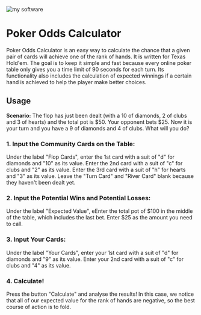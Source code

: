 ![my software](http://s4.postimage.org/wy3hw6wtp/Poker_Calculator.jpg) 


# Poker Odds Calculator

Poker Odds Calculator is an easy way to calculate the chance that a given pair of cards will achieve one of the rank of hands. It is written for Texas Hold'em. The goal is to keep it simple and fast because every online poker table only gives you a time limit of 90 seconds for each turn. Its functionality also includes the calculation of expected winnings if a certain hand is achieved to help the player make better choices.

## Usage

**Scenario:** The flop has just been dealt (with a 10 of diamonds, 2 of clubs and 3 of hearts) and the total pot is $50. Your opponent bets $25. Now it is your turn and you have a 9 of diamonds and 4 of clubs. What will you do?

### 1. Input the Community Cards on the Table:

Under the label "Flop Cards", enter the 1st card with a suit of "d" for diamonds and "10" as its value.
Enter the 2nd card with a suit of "c" for clubs and "2" as its value.
Enter the 3rd card with a suit of "h" for hearts and "3" as its value.
Leave the "Turn Card" and "River Card" blank because they haven't been dealt yet.

### 2. Input the Potential Wins and Potential Losses:

Under the label "Expected Value", eEnter the total pot of $100 in the middle of the table, which includes the last bet.
Enter $25 as the amount you need to call.

### 3. Input Your Cards:

Under the label "Your Cards", enter your 1st card with a suit of "d" for diamonds and "9" as its value.
Enter your 2nd card with a suit of "c" for clubs and "4" as its value.

### 4. Calculate!
Press the button "Calculate" and analyse the results!
In this case, we notice that all of our expected value for the rank of hands are negative, so the best course of action is to fold.

